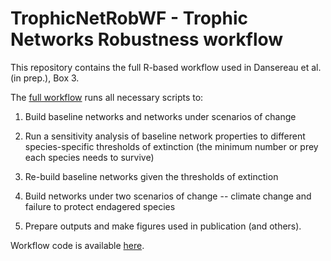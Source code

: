 # TrophicNetRobWF - Trophic Networks Robustness workflow

This repository contains the full R-based workflow used in Dansereau et al. (in prep.), 
Box 3.

The [full workflow](https://html-preview.github.io/?url=https://github.com/CeresBarros/TrophicNetRobWF/blob/main/global.html) runs all necessary scripts to:

1.  Build baseline networks and networks under scenarios of change

2.  Run a sensitivity analysis of baseline network properties to different 
    species-specific thresholds of extinction (the minimum number or prey 
    each species needs to survive)
    
3.  Re-build baseline networks given the thresholds of extinction

4.  Build networks under two scenarios of change -- climate change and
    failure to protect endagered species
    
5.  Prepare outputs and make figures used in publication (and others). 
    
Workflow code is available [here](global.Rmd).
